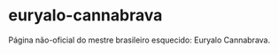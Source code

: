 euryalo-cannabrava
==================

Página não-oficial do mestre brasileiro esquecido: Euryalo Cannabrava.
